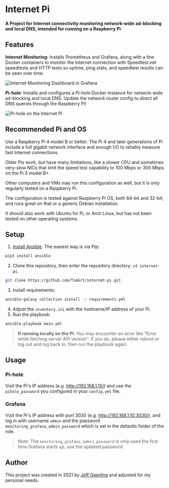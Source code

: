 # Internet Pi

**A Project for Internet connectivity monitoring network-wide ad-blocking and local DNS, intended for running on a Raspberry Pi**

## Features

**Internet Monitoring**: Installs Prometheus and Grafana, along with a few Docker containers to monitor the Internet connection with Speedtest.net speedtests and HTTP tests so uptime, ping stats, and speedtest results can be seen over time.

![Internet Monitoring Dashboard in Grafana](/images/internet-monitoring.png)

**Pi-hole**: Installs and configures a Pi-hole Docker instance for network-wide ad-blocking and local DNS. Update the network router config to direct all DNS queries through the Raspberry Pi!

![Pi-hole on the Internet Pi](/images/pi-hole.png)

## Recommended Pi and OS

Use a Raspberry Pi 4 model B or better. The Pi 4 and later generations of Pi include a full gigabit network interface and enough I/O to reliably measure fast Internet connections.

Older Pis work, but have many limitations, like a slower CPU and sometimes very-slow NICs that limit the speed test capability to 100 Mbps or 300 Mbps on the Pi 3 model B+.

Other computers and VMs may run this configuration as well, but it is only regularly tested on a Raspberry Pi.

The configuration is tested against Raspberry Pi OS, both 64-bit and 32-bit, and runs great on that or a generic Debian installation.

It should also work with Ubuntu for Pi, or Arch Linux, but has not been tested on other operating systems.

## Setup

1. [Install Ansible](https://docs.ansible.com/ansible/latest/installation_guide/intro_installation.html). The easiest way is via Pip:
```bash
pip3 install ansible
```
2. Clone this repository, then enter the repository directory: `cd internet-pi`.
```bash
git clone https://github.com/TimGrt/internet-pi.git
```
3. Install requirements:
```bash
ansible-galaxy collection install -r requirements.yml
```
4. Adjust the `inventory.ini` with the hostname/IP address of your Pi.
5. Run the playbook:
```bash
ansible-playbook main.yml
```

> **If running locally on the Pi**: You may encounter an error like "Error while fetching server API version". If you do, please either reboot or log out and log back in, then run the playbook again.

## Usage

### Pi-hole

Visit the Pi's IP address (e.g. http://192.168.1.10/) and use the `pihole_password` you configured in your `config.yml` file.

### Grafana

Visit the Pi's IP address with port 3030 (e.g. http://192.168.1.10:3030/), and log in with username `admin` and the password `monitoring_grafana_admin_password` which is set in the defaults folder of the role.

> Note: The `monitoring_grafana_admin_password` is only used the first time Grafana starts up, use the updated password.


## Author

This project was created in 2021 by [Jeff Geerling](https://www.jeffgeerling.com/) and adjusted for my personal needs.  
